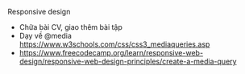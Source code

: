 Responsive design
- Chữa bài CV, giao thêm bài tập
- Dạy về @media https://www.w3schools.com/css/css3_mediaqueries.asp
- https://www.freecodecamp.org/learn/responsive-web-design/responsive-web-design-principles/create-a-media-query